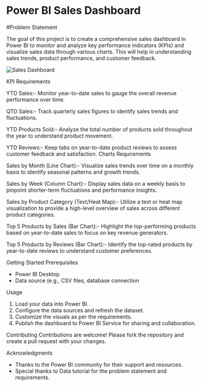 # Power BI Sales Dashboard

#Problem Statement

The goal of this project is to create a comprehensive sales dashboard in Power BI to monitor and analyze key performance indicators (KPIs) and visualize sales data through various charts. This will help in understanding sales trends, product performance, and customer feedback.

![Sales Dashboard](https://github.com/user-attachments/assets/cd01faa2-71b6-414f-aa60-a39c424b3ec3)

KPI Requirements

YTD Sales:- Monitor year-to-date sales to gauge the overall revenue performance over time.

QTD Sales:- Track quarterly sales figures to identify sales trends and fluctuations.

YTD Products Sold:- Analyze the total number of products sold throughout the year to understand product movement.

YTD Reviews:- Keep tabs on year-to-date product reviews to assess customer feedback and satisfaction.
Charts Requirements

Sales by Month (Line Chart):- Visualize sales trends over time on a monthly basis to identify seasonal patterns and growth trends.

Sales by Week (Column Chart):- Display sales data on a weekly basis to pinpoint shorter-term fluctuations and performance insights.

Sales by Product Category (Text/Heat Map):- Utilize a text or heat map visualization to provide a high-level overview of sales across different product categories.

Top 5 Products by Sales (Bar Chart):- Highlight the top-performing products based on year-to-date sales to focus on key revenue generators.

Top 5 Products by Reviews (Bar Chart):- Identify the top-rated products by year-to-date reviews to understand customer preferences.


Getting Started
Prerequisites
- Power BI Desktop
- Data source (e.g., CSV files, database connection


Usage
1. Load your data into Power BI.
2. Configure the data sources and refresh the dataset.
3. Customize the visuals as per the requirements.
4. Publish the dashboard to Power BI Service for sharing and collaboration.


Contributing
Contributions are welcome! Please fork the repository and create a pull request with your changes.


Acknowledgments
- Thanks to the Power BI community for their support and resources.
- Special thanks to Data tutorial for the problem statement and requirements.

